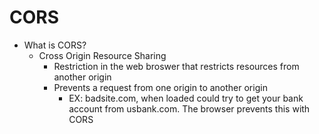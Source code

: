 # CORS

* What is CORS?
    * Cross Origin Resource Sharing
        * Restriction in the web broswer that restricts resources from another origin
        * Prevents a request from one origin to another origin 
            * EX: badsite.com, when loaded could try to get your bank account from usbank.com. The browser prevents this with CORS